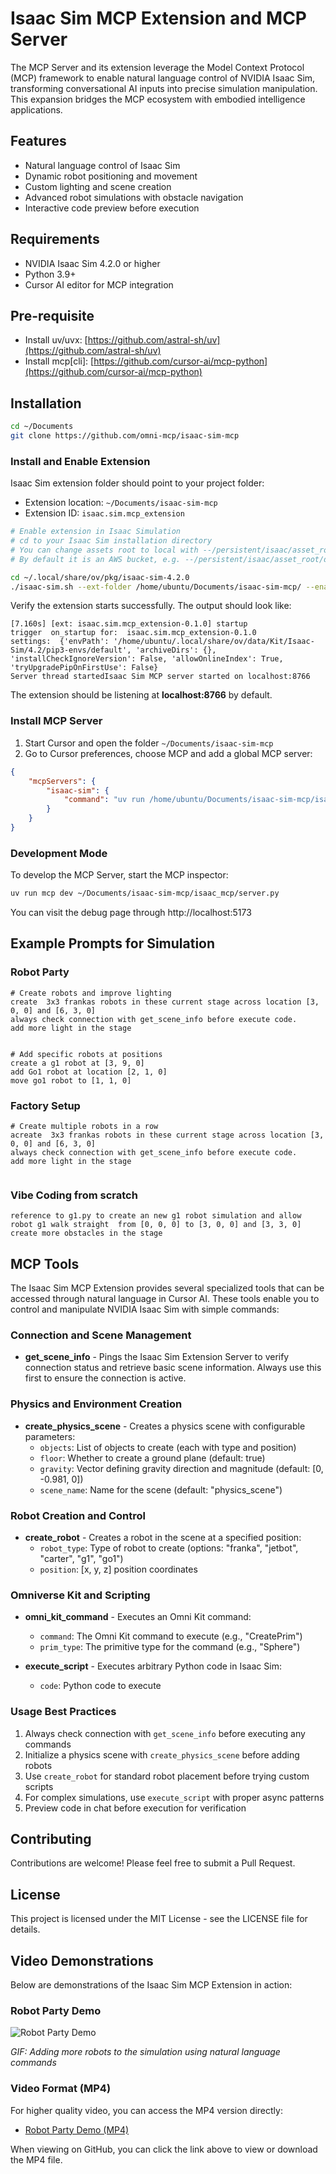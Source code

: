 # Isaac Sim MCP Extension and MCP Server

The MCP Server and its extension leverage the Model Context Protocol (MCP) framework to enable natural language control of NVIDIA Isaac Sim, transforming conversational AI inputs into precise simulation manipulation. This expansion bridges the MCP ecosystem with embodied intelligence applications.

## Features

- Natural language control of Isaac Sim
- Dynamic robot positioning and movement
- Custom lighting and scene creation
- Advanced robot simulations with obstacle navigation
- Interactive code preview before execution

## Requirements

- NVIDIA Isaac Sim 4.2.0 or higher
- Python 3.9+
- Cursor AI editor for MCP integration

## Pre-requisite

- Install uv/uvx: [https://github.com/astral-sh/uv](https://github.com/astral-sh/uv)
- Install mcp[cli]: [https://github.com/cursor-ai/mcp-python](https://github.com/cursor-ai/mcp-python)

## Installation

```bash
cd ~/Documents
git clone https://github.com/omni-mcp/isaac-sim-mcp
```

### Install and Enable Extension

Isaac Sim extension folder should point to your project folder:
- Extension location: `~/Documents/isaac-sim-mcp` 
- Extension ID: `isaac.sim.mcp_extension`

```bash
# Enable extension in Isaac Simulation
# cd to your Isaac Sim installation directory
# You can change assets root to local with --/persistent/isaac/asset_root/default="<your asset location>"
# By default it is an AWS bucket, e.g. --/persistent/isaac/asset_root/default="/share/Assets/Isaac/4.2"

cd ~/.local/share/ov/pkg/isaac-sim-4.2.0
./isaac-sim.sh --ext-folder /home/ubuntu/Documents/isaac-sim-mcp/ --enable isaac.sim.mcp_extension 
```

Verify the extension starts successfully. The output should look like:

```
[7.160s] [ext: isaac.sim.mcp_extension-0.1.0] startup
trigger  on_startup for:  isaac.sim.mcp_extension-0.1.0
settings:  {'envPath': '/home/ubuntu/.local/share/ov/data/Kit/Isaac-Sim/4.2/pip3-envs/default', 'archiveDirs': {}, 'installCheckIgnoreVersion': False, 'allowOnlineIndex': True, 'tryUpgradePipOnFirstUse': False}
Server thread startedIsaac Sim MCP server started on localhost:8766
```

The extension should be listening at **localhost:8766** by default.



### Install MCP Server

1. Start Cursor and open the folder `~/Documents/isaac-sim-mcp`
2. Go to Cursor preferences, choose MCP and add a global MCP server:

```json
{
    "mcpServers": {
        "isaac-sim": {
            "command": "uv run /home/ubuntu/Documents/isaac-sim-mcp/isaac_mcp/server.py"
        }
    }
}
```

### Development Mode

To develop the MCP Server, start the MCP inspector:

```bash
uv run mcp dev ~/Documents/isaac-sim-mcp/isaac_mcp/server.py
```

You can visit the debug page through http://localhost:5173

## Example Prompts for Simulation

### Robot Party
```
# Create robots and improve lighting
create  3x3 frankas robots in these current stage across location [3, 0, 0] and [6, 3, 0]
always check connection with get_scene_info before execute code.
add more light in the stage


# Add specific robots at positions
create a g1 robot at [3, 9, 0]
add Go1 robot at location [2, 1, 0]
move go1 robot to [1, 1, 0]
```

### Factory Setup
```
# Create multiple robots in a row
acreate  3x3 frankas robots in these current stage across location [3, 0, 0] and [6, 3, 0]
always check connection with get_scene_info before execute code.
add more light in the stage


```
### Vibe Coding from scratch
```
reference to g1.py to create an new g1 robot simulation and allow robot g1 walk straight  from [0, 0, 0] to [3, 0, 0] and [3, 3, 0]
create more obstacles in the stage

```

## MCP Tools

The Isaac Sim MCP Extension provides several specialized tools that can be accessed through natural language in Cursor AI. These tools enable you to control and manipulate NVIDIA Isaac Sim with simple commands:

### Connection and Scene Management

- **get_scene_info** - Pings the Isaac Sim Extension Server to verify connection status and retrieve basic scene information. Always use this first to ensure the connection is active.

### Physics and Environment Creation

- **create_physics_scene** - Creates a physics scene with configurable parameters:
  - `objects`: List of objects to create (each with type and position)
  - `floor`: Whether to create a ground plane (default: true)
  - `gravity`: Vector defining gravity direction and magnitude (default: [0, -0.981, 0])
  - `scene_name`: Name for the scene (default: "physics_scene")

### Robot Creation and Control

- **create_robot** - Creates a robot in the scene at a specified position:
  - `robot_type`: Type of robot to create (options: "franka", "jetbot", "carter", "g1", "go1")
  - `position`: [x, y, z] position coordinates

### Omniverse Kit and Scripting

- **omni_kit_command** - Executes an Omni Kit command:
  - `command`: The Omni Kit command to execute (e.g., "CreatePrim")
  - `prim_type`: The primitive type for the command (e.g., "Sphere")

- **execute_script** - Executes arbitrary Python code in Isaac Sim:
  - `code`: Python code to execute

### Usage Best Practices

1. Always check connection with `get_scene_info` before executing any commands
2. Initialize a physics scene with `create_physics_scene` before adding robots
3. Use `create_robot` for standard robot placement before trying custom scripts
4. For complex simulations, use `execute_script` with proper async patterns
5. Preview code in chat before execution for verification

## Contributing

Contributions are welcome! Please feel free to submit a Pull Request.

## License

This project is licensed under the MIT License - see the LICENSE file for details.

## Video Demonstrations

Below are demonstrations of the Isaac Sim MCP Extension in action:

### Robot Party Demo

![Robot Party Demo](media/add_more_robot_into_party.gif)

*GIF: Adding more robots to the simulation using natural language commands*


### Video Format (MP4)

For higher quality video, you can access the MP4 version directly:

- [Robot Party Demo (MP4)](media/add_more_robot_into_party.mp4)

When viewing on GitHub, you can click the link above to view or download the MP4 file.
